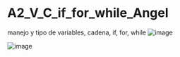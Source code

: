 # A2_V_C_if_for_while_Angel
manejo y tipo de variables, cadena, if, for, while
![image](https://github.com/user-attachments/assets/4969bdc9-e89b-496f-8e46-8d806146dcbb)

![image](https://github.com/user-attachments/assets/57f563e3-93a6-4b31-8e90-ec7348136c7c)
